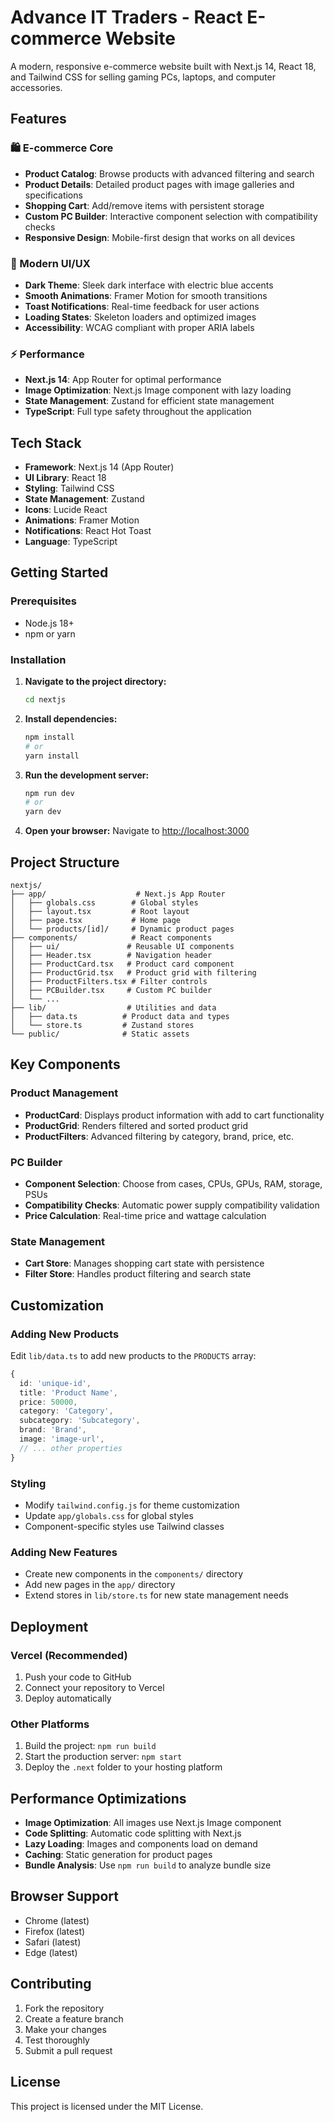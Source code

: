 # Advance IT Traders - React E-commerce Website

A modern, responsive e-commerce website built with Next.js 14, React 18, and Tailwind CSS for selling gaming PCs, laptops, and computer accessories.

## Features

### 🛍️ E-commerce Core
- **Product Catalog**: Browse products with advanced filtering and search
- **Product Details**: Detailed product pages with image galleries and specifications
- **Shopping Cart**: Add/remove items with persistent storage
- **Custom PC Builder**: Interactive component selection with compatibility checks
- **Responsive Design**: Mobile-first design that works on all devices

### 🎨 Modern UI/UX
- **Dark Theme**: Sleek dark interface with electric blue accents
- **Smooth Animations**: Framer Motion for smooth transitions
- **Toast Notifications**: Real-time feedback for user actions
- **Loading States**: Skeleton loaders and optimized images
- **Accessibility**: WCAG compliant with proper ARIA labels

### ⚡ Performance
- **Next.js 14**: App Router for optimal performance
- **Image Optimization**: Next.js Image component with lazy loading
- **State Management**: Zustand for efficient state management
- **TypeScript**: Full type safety throughout the application

## Tech Stack

- **Framework**: Next.js 14 (App Router)
- **UI Library**: React 18
- **Styling**: Tailwind CSS
- **State Management**: Zustand
- **Icons**: Lucide React
- **Animations**: Framer Motion
- **Notifications**: React Hot Toast
- **Language**: TypeScript

## Getting Started

### Prerequisites
- Node.js 18+ 
- npm or yarn

### Installation

1. **Navigate to the project directory:**
   ```bash
   cd nextjs
   ```

2. **Install dependencies:**
   ```bash
   npm install
   # or
   yarn install
   ```

3. **Run the development server:**
   ```bash
   npm run dev
   # or
   yarn dev
   ```

4. **Open your browser:**
   Navigate to [http://localhost:3000](http://localhost:3000)

## Project Structure

```
nextjs/
├── app/                    # Next.js App Router
│   ├── globals.css        # Global styles
│   ├── layout.tsx         # Root layout
│   ├── page.tsx           # Home page
│   └── products/[id]/     # Dynamic product pages
├── components/            # React components
│   ├── ui/               # Reusable UI components
│   ├── Header.tsx        # Navigation header
│   ├── ProductCard.tsx   # Product card component
│   ├── ProductGrid.tsx   # Product grid with filtering
│   ├── ProductFilters.tsx # Filter controls
│   ├── PCBuilder.tsx     # Custom PC builder
│   └── ...
├── lib/                  # Utilities and data
│   ├── data.ts          # Product data and types
│   └── store.ts         # Zustand stores
└── public/              # Static assets
```

## Key Components

### Product Management
- **ProductCard**: Displays product information with add to cart functionality
- **ProductGrid**: Renders filtered and sorted product grid
- **ProductFilters**: Advanced filtering by category, brand, price, etc.

### PC Builder
- **Component Selection**: Choose from cases, CPUs, GPUs, RAM, storage, PSUs
- **Compatibility Checks**: Automatic power supply compatibility validation
- **Price Calculation**: Real-time price and wattage calculation

### State Management
- **Cart Store**: Manages shopping cart state with persistence
- **Filter Store**: Handles product filtering and search state

## Customization

### Adding New Products
Edit `lib/data.ts` to add new products to the `PRODUCTS` array:

```typescript
{
  id: 'unique-id',
  title: 'Product Name',
  price: 50000,
  category: 'Category',
  subcategory: 'Subcategory',
  brand: 'Brand',
  image: 'image-url',
  // ... other properties
}
```

### Styling
- Modify `tailwind.config.js` for theme customization
- Update `app/globals.css` for global styles
- Component-specific styles use Tailwind classes

### Adding New Features
- Create new components in the `components/` directory
- Add new pages in the `app/` directory
- Extend stores in `lib/store.ts` for new state management needs

## Deployment

### Vercel (Recommended)
1. Push your code to GitHub
2. Connect your repository to Vercel
3. Deploy automatically

### Other Platforms
1. Build the project: `npm run build`
2. Start the production server: `npm start`
3. Deploy the `.next` folder to your hosting platform

## Performance Optimizations

- **Image Optimization**: All images use Next.js Image component
- **Code Splitting**: Automatic code splitting with Next.js
- **Lazy Loading**: Images and components load on demand
- **Caching**: Static generation for product pages
- **Bundle Analysis**: Use `npm run build` to analyze bundle size

## Browser Support

- Chrome (latest)
- Firefox (latest)
- Safari (latest)
- Edge (latest)

## Contributing

1. Fork the repository
2. Create a feature branch
3. Make your changes
4. Test thoroughly
5. Submit a pull request

## License

This project is licensed under the MIT License.
